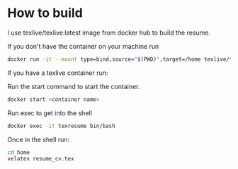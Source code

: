 # How to build 

I use texlive/texlive:latest image from docker hub to build the resume. 

If you don't have the container on your machine run 

``` bash
docker run -it --mount type=bind,source="$(PWD)",target=/home texlive/texlive:latest
```

If you have a texlive container run: 

Run the start command to start the container. 
``` bash 
docker start <container name> 
```

Run exec to get into the shell 

``` bash
docker exec -it texresume bin/bash
```

Once in the shell run: 

``` bash
cd home 
xelatex resume_cv.tex 
```

